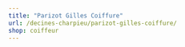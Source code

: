 ```yaml
---
title: "Parizot Gilles Coiffure"
url: /decines-charpieu/parizot-gilles-coiffure/
shop: coiffeur
---
```

